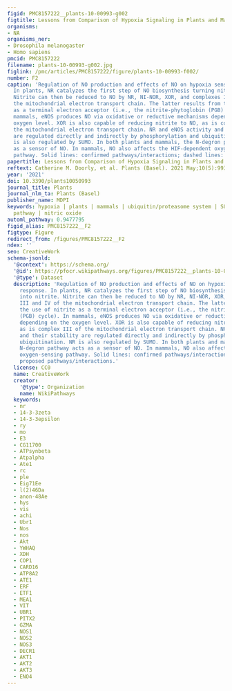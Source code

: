 ```yaml
---
figid: PMC8157222__plants-10-00993-g002
figtitle: Lessons from Comparison of Hypoxia Signaling in Plants and Mammals
organisms:
- NA
organisms_ner:
- Drosophila melanogaster
- Homo sapiens
pmcid: PMC8157222
filename: plants-10-00993-g002.jpg
figlink: /pmc/articles/PMC8157222/figure/plants-10-00993-f002/
number: F2
caption: 'Regulation of NO production and effects of NO on hypoxia sensing and response.
  In plants, NR catalyzes the first step of NO biosynthesis turning nitrate into nitrite.
  Nitrite can then be reduced to NO by NR, NI-NOR, XOR, and complexes III and IV of
  the mitochondrial electron transport chain. The latter results from the use of nitrite
  as a terminal electron acceptor (i.e., the nitrite-phytoglobin (PGB) cycle). In
  mammals, eNOS produces NO via oxidative or reductive mechanisms depending on the
  oxygen level. XOR is also capable of reducing nitrite to NO, as is complex III of
  the mitochondrial electron transport chain. NR and eNOS activity and their stability
  are regulated directly and indirectly by phosphorylation and ubiquitination. NR
  is also regulated by SUMO. In both plants and mammals, the N-degron pathway acts
  as a sensor of NO. In mammals, NO also affects the HIF-dependent oxygen-sensing
  pathway. Solid lines: confirmed pathways/interactions; dashed lines: proposed pathways/interactions.'
papertitle: Lessons from Comparison of Hypoxia Signaling in Plants and Mammals.
reftext: Catherine M. Doorly, et al. Plants (Basel). 2021 May;10(5):993.
year: '2021'
doi: 10.3390/plants10050993
journal_title: Plants
journal_nlm_ta: Plants (Basel)
publisher_name: MDPI
keywords: hypoxia | plants | mammals | ubiquitin/proteasome system | SUMO | N-degron
  pathway | nitric oxide
automl_pathway: 0.9477795
figid_alias: PMC8157222__F2
figtype: Figure
redirect_from: /figures/PMC8157222__F2
ndex: ''
seo: CreativeWork
schema-jsonld:
  '@context': https://schema.org/
  '@id': https://pfocr.wikipathways.org/figures/PMC8157222__plants-10-00993-g002.html
  '@type': Dataset
  description: 'Regulation of NO production and effects of NO on hypoxia sensing and
    response. In plants, NR catalyzes the first step of NO biosynthesis turning nitrate
    into nitrite. Nitrite can then be reduced to NO by NR, NI-NOR, XOR, and complexes
    III and IV of the mitochondrial electron transport chain. The latter results from
    the use of nitrite as a terminal electron acceptor (i.e., the nitrite-phytoglobin
    (PGB) cycle). In mammals, eNOS produces NO via oxidative or reductive mechanisms
    depending on the oxygen level. XOR is also capable of reducing nitrite to NO,
    as is complex III of the mitochondrial electron transport chain. NR and eNOS activity
    and their stability are regulated directly and indirectly by phosphorylation and
    ubiquitination. NR is also regulated by SUMO. In both plants and mammals, the
    N-degron pathway acts as a sensor of NO. In mammals, NO also affects the HIF-dependent
    oxygen-sensing pathway. Solid lines: confirmed pathways/interactions; dashed lines:
    proposed pathways/interactions.'
  license: CC0
  name: CreativeWork
  creator:
    '@type': Organization
    name: WikiPathways
  keywords:
  - nr
  - 14-3-3zeta
  - 14-3-3epsilon
  - ry
  - mo
  - E3
  - CG11700
  - ATPsynbeta
  - Atpalpha
  - Ate1
  - rc
  - ple
  - Eig71Ee
  - l(2)46Da
  - anon-48Ae
  - hys
  - vis
  - achi
  - Ubr1
  - Nos
  - nos
  - Akt
  - YWHAQ
  - XDH
  - COP1
  - CARD16
  - ATP8A2
  - ATE1
  - ERF
  - ETF1
  - MEA1
  - VIT
  - UBR1
  - PITX2
  - GZMA
  - NOS1
  - NOS2
  - NOS3
  - DECR1
  - AKT1
  - AKT2
  - AKT3
  - ENO4
---
```

